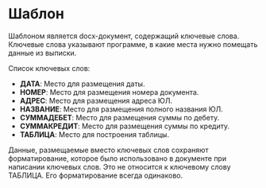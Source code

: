 # Шаблон

Шаблоном является docx-документ, содержащий ключевые слова. Ключевые слова указывают программе, в какие места нужно
помещать данные из выписки.

Список ключевых слов:

+ **ДАТА**: Место для размещения даты.
+ **НОМЕР**: Место для размещения номера документа.
+ **АДРЕС**: Место для размещения адреса ЮЛ.
+ **НАЗВАНИЕ**: Место для размещения полного названия ЮЛ.
+ **СУММАДЕБЕТ**: Место для размещения суммы по дебету.
+ **СУММАКРЕДИТ**: Место для размещения суммы по кредиту.
+ **ТАБЛИЦА**: Место для построения таблицы.

Данные, размещаемые вместо ключевых слов сохраняют форматирование, которое было использовано в документе при написании
ключевых слов. Это не относится к ключевому слову ТАБЛИЦА. Его форматирование всегда одинаково.
